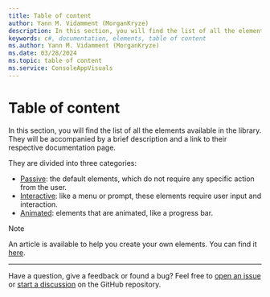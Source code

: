 ```yaml
---
title: Table of content
author: Yann M. Vidamment (MorganKryze)
description: In this section, you will find the list of all the elements available in the library. They will be accompanied by a brief description and a link to their respective documentation page.
keywords: c#, documentation, elements, table of content
ms.author: Yann M. Vidamment (MorganKryze)
ms.date: 03/28/2024
ms.topic: table of content
ms.service: ConsoleAppVisuals
---
```


# Table of content

In this section, you will find the list of all the elements available in the library. They will be accompanied by a brief description and a link to their respective documentation page.

They are divided into three categories:

- [Passive](/ConsoleAppVisuals/2-elements/passive.html): the default elements, which do not require any specific action from the user.
- [Interactive](/ConsoleAppVisuals/2-elements/interactive.html): like a menu or prompt, these elements require user input and interaction.
- [Animated](/ConsoleAppVisuals/2-elements/animated.html): elements that are animated, like a progress bar.

> [!NOTE]
> An article is available to help you create your own elements. You can find it [here](/ConsoleAppVisuals/5-articles/create_element.html).

---

Have a question, give a feedback or found a bug? Feel free to [open an issue](https://github.com/MorganKryze/ConsoleAppVisuals/issues) or [start a discussion](https://github.com/MorganKryze/ConsoleAppVisuals/discussions) on the GitHub repository.
